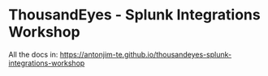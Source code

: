# ThousandEyes - Splunk Integrations Workshop 

All the docs in: https://antonjim-te.github.io/thousandeyes-splunk-integrations-workshop